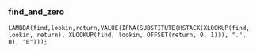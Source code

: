 ### find_and_zero 

`LAMBDA(find,lookin,return,VALUE(IFNA(SUBSTITUTE(HSTACK(XLOOKUP(find, lookin, return), XLOOKUP(find, lookin, OFFSET(return, 0, 1))), ".", 0), "0")));`

